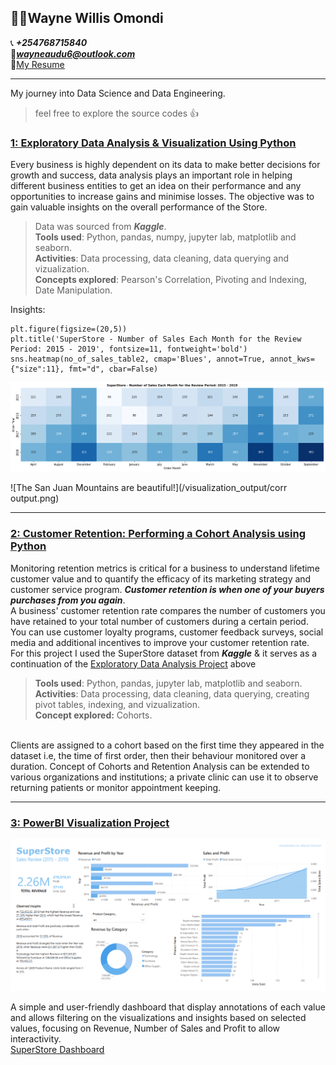 ## 👨‍💻Wayne Willis Omondi
📞 ***+254768715840***<br>
📧***wayneaudu6@outlook.com***<br>
📄<ins><a id="raw-url" href="https://raw.githubusercontent.com/WayneNyariroh/portfolio/main/Wayne_Willis_RESUME.pdf">My Resume</a></ins>

---

My journey into Data Science and Data Engineering.
> feel free to explore the source codes 👍

### <ins>[1: Exploratory Data Analysis & Visualization Using Python](https://github.com/WayneNyariroh/StoreSales_Analysis)</ins>
Every business is highly dependent on its data to make better decisions for growth and success, data analysis plays an important role in helping different business entities to get an idea on their performance and any opportunities to increase gains and minimise losses. 
The objective was to gain valuable insights on the overall performance of the Store.
> Data was sourced from ***Kaggle***. <br>
> **Tools used**: Python, pandas, numpy, jupyter lab, matplotlib and seaborn. <br>
> **Activities**: Data processing, data cleaning, data querying and vizualization. <br>
> **Concepts explored**: Pearson's Correlation, Pivoting and Indexing, Date Manipulation. <br>

Insights:<br>
```
plt.figure(figsize=(20,5))
plt.title('SuperStore - Number of Sales Each Month for the Review Period: 2015 - 2019', fontsize=11, fontweight='bold')
sns.heatmap(no_of_sales_table2, cmap='Blues', annot=True, annot_kws={"size":11}, fmt="d", cbar=False) 
```

![Month and Sales!](/visualization_output/monthlysales.png)<br>

![The San Juan Mountains are beautiful!](/visualization_output/corr output.png)<br>

---
### <ins>[2: Customer Retention: Performing a Cohort Analysis using Python](https://github.com/WayneNyariroh/customer-retention_cohortAnalysis/blob/main/RetentionAnalysis.ipynb)</ins>
Monitoring retention metrics is critical for a business to understand lifetime customer value and to quantify the efficacy of its marketing strategy and customer service program.
***Customer retention is when one of your buyers purchases from you again***.<br>
A business' customer retention rate compares the number of customers you have retained to your total number of customers during a certain period. You can use customer loyalty programs, customer feedback surveys, social media and additional incentives to improve your customer retention rate.<br>
For this project I used the SuperStore dataset from ***Kaggle*** & it serves as a continuation of the [Exploratory Data Analysis Project](https://github.com/WayneNyariroh/StoreSales_Analysis) above<br>
> **Tools used**: Python, pandas, jupyter lab, matplotlib and seaborn. <br>
> **Activities**: Data processing, data cleaning, data querying, creating pivot tables, indexing, and vizualization. <br>
> **Concept explored:** Cohorts.<br>
<br>
Clients are assigned to a cohort based on the first time they appeared in the dataset i.e, the time of first order, then their behaviour monitored over a duration. Concept of Cohorts and Retention Analysis can be extended to various organizations and institutions; a private clinic can use it to observe returning patients or monitor appointment keeping.<br>

---
### <ins>[3: PowerBI Visualization Project](https://github.com/WayneNyariroh/StoreSales_PowerBI_Dashboard)</ins>

![PowerBI Dashboard](/visualization_output/DashboardScreenshot.png)

A simple and user-friendly dashboard that display annotations of each value and allows filtering on the visualizations and insights based on selected values, focusing on Revenue, Number of Sales and Profit to allow interactivity.<br>
[SuperStore Dashboard](https://github.com/WayneNyariroh/StoreSales_PowerBI_Dashboard/blob/main/SuperStoreDashboard.pbix)





